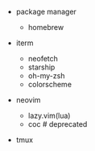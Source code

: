- package manager
  - homebrew

- iterm
  - neofetch
  - starship
  - oh-my-zsh 
  - colorscheme

- neovim
  - lazy.vim(lua)
  - coc # deprecated

- tmux
